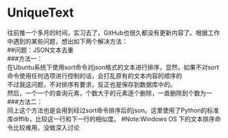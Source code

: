 # UniqueText
往前推一个多月的时间，实习去了，GitHub也很久都没有更新内容了。根据工作中遇到的某些问题，想出如下两个解决方法：<br>
##问题：JSON文本去重<br>
###方法一：<br>
在Ubuntu系统下使用sort命令对json格式的文本进行排序，显然，如果不对sort命令使用任何选项进行控制的话，会打乱原有的文本内容的顺序的<br>
不过我这问题，不对排序有要求，反正也是保存到数据库中的。<br>
然后，一个一个的查询元素，个数大于的元素逐个删除，一直删除到个数为一
###方法二：<br>
同上这个方法也是会用到经过sort命令排序后的json。这里使用了Python的标准库difflib，比较这一行和下一行的相似度。
#Note:Windows OS 下的文本排序命令比较难用，没做深入讨论
